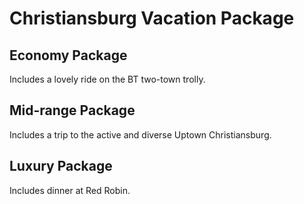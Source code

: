 # Christiansburg Vacation Package

## Economy Package 

Includes a lovely ride on the BT two-town trolly. 

## Mid-range Package 

Includes a trip to the active and diverse Uptown Christiansburg. 


## Luxury Package 

Includes dinner at Red Robin.
